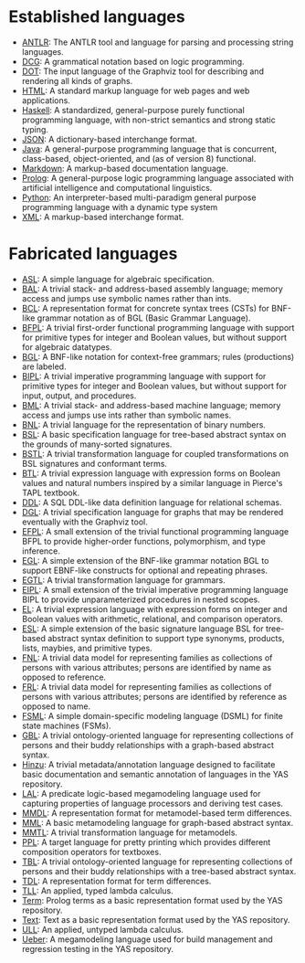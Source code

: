 # Established languages
* [ANTLR](languages/antlr.html): The ANTLR tool and language for parsing and processing string languages.
* [DCG](languages/dcg.html): A grammatical notation based on logic programming.
* [DOT](languages/dot.html): The input language of the Graphviz tool for describing and rendering all kinds of graphs.
* [HTML](languages/html.html): A standard markup language for web pages and web applications.
* [Haskell](languages/haskell.html): A standardized, general-purpose purely functional programming language, with non-strict semantics and strong static typing.
* [JSON](languages/json.html): A dictionary-based interchange format.
* [Java](languages/java.html): A general-purpose programming language that is concurrent, class-based, object-oriented, and (as of version 8) functional.
* [Markdown](languages/markdown.html): A markup-based documentation language.
* [Prolog](languages/prolog.html): A general-purpose logic programming language associated with artificial intelligence and computational linguistics.
* [Python](languages/python.html): An interpreter-based multi-paradigm general purpose programming language with a dynamic type system
* [XML](languages/xml.html): A markup-based interchange format.

# Fabricated languages
* [ASL](languages/asl.html): A simple language for algebraic specification.
* [BAL](languages/bal.html): A trivial stack- and address-based assembly language; memory access and jumps use symbolic names rather than ints.
* [BCL](languages/bcl.html): A representation format for concrete syntax trees (CSTs) for BNF-like grammar notation as of BGL (Basic Grammar Language).
* [BFPL](languages/bfpl.html): A trivial first-order functional programming language with support for primitive types for integer and Boolean values, but without support for algebraic datatypes.
* [BGL](languages/bgl.html): A BNF-like notation for context-free grammars; rules (productions) are labeled.
* [BIPL](languages/bipl.html): A trivial imperative programming language with support for primitive types for integer and Boolean values, but without support for input, output, and procedures.
* [BML](languages/bml.html): A trivial stack- and address-based machine language; memory access and jumps use ints rather than symbolic names.
* [BNL](languages/bnl.html): A trivial language for the representation of binary numbers.
* [BSL](languages/bsl.html): A basic specification language for tree-based abstract syntax on the grounds of many-sorted signatures.
* [BSTL](languages/bstl.html): A trivial transformation language for coupled transformations on BSL signatures and conformant terms.
* [BTL](languages/btl.html): A trivial expression language with expression forms on Boolean values and natural numbers inspired by a similar language in Pierce's TAPL textbook.
* [DDL](languages/ddl.html): A SQL DDL-like data definition language for relational schemas.
* [DGL](languages/dgl.html): A trivial specification language for graphs that may be rendered eventually with the Graphviz tool.
* [EFPL](languages/efpl.html): A small extension of the trivial functional programming language BFPL to provide higher-order functions, polymorphism, and type inference.
* [EGL](languages/egl.html): A simple extension of the BNF-like grammar notation BGL to support EBNF-like constructs for optional and repeating phrases.
* [EGTL](languages/egtl.html): A trivial transformation language for grammars.
* [EIPL](languages/eipl.html): A small extension of the trivial imperative programming language BIPL to provide unparameterized procedures in nested scopes.
* [EL](languages/el.html): A trivial expression language with expression forms on integer and Boolean values with arithmetic, relational, and comparison operators.
* [ESL](languages/esl.html): A simple extension of the basic signature language BSL for tree-based abstract syntax definition to support type synonyms, products, lists, maybies, and primitive types.
* [FNL](languages/fnl.html): A trivial data model for representing families as collections of persons with various attributes; persons are identified by name as opposed to reference.
* [FRL](languages/frl.html): A trivial data model for representing families as collections of persons with various attributes; persons are identified by reference as opposed to name.
* [FSML](languages/fsml.html): A simple domain-specific modeling language (DSML) for finite state machines (FSMs).
* [GBL](languages/gbl.html): A trivial ontology-oriented language for representing collections of persons and their buddy relationships with a graph-based abstract syntax.
* [Hinzu](languages/hinzu.html): A trivial metadata/annotation language designed to facilitate basic documentation and semantic annotation of languages in the YAS repository.
* [LAL](languages/lal.html): A predicate logic-based megamodeling language used for capturing properties of language processors and deriving test cases.
* [MMDL](languages/mmdl.html): A representation format for metamodel-based term differences.
* [MML](languages/mml.html): A basic metamodeling language for graph-based abstract syntax.
* [MMTL](languages/mmtl.html): A trivial transformation language for metamodels.
* [PPL](languages/ppl.html): A target language for pretty printing which provides different composition operators for textboxes.
* [TBL](languages/tbl.html): A trivial ontology-oriented language for representing collections of persons and their buddy relationships with a tree-based abstract syntax.
* [TDL](languages/tdl.html): A representation format for term differences.
* [TLL](languages/tll.html): An applied, typed lambda calculus.
* [Term](languages/term.html): Prolog terms as a basic representation format used by the YAS repository.
* [Text](languages/text.html): Text as a basic representation format used by the YAS repository.
* [ULL](languages/ull.html): An applied, untyped lambda calculus.
* [Ueber](languages/ueber.html): A megamodeling language used for build management and regression testing in the YAS repository.
